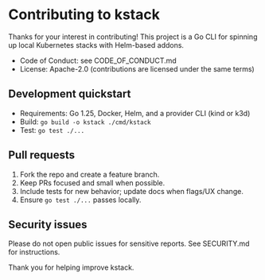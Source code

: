 # Contributing to kstack

Thanks for your interest in contributing! This project is a Go CLI for spinning up local Kubernetes stacks with Helm-based addons.

- Code of Conduct: see CODE_OF_CONDUCT.md
- License: Apache-2.0 (contributions are licensed under the same terms)

## Development quickstart

- Requirements: Go 1.25, Docker, Helm, and a provider CLI (kind or k3d)
- Build: `go build -o kstack ./cmd/kstack`
- Test: `go test ./...`

## Pull requests

1. Fork the repo and create a feature branch.
2. Keep PRs focused and small when possible.
3. Include tests for new behavior; update docs when flags/UX change.
4. Ensure `go test ./...` passes locally.

## Security issues

Please do not open public issues for sensitive reports. See SECURITY.md for instructions.

Thank you for helping improve kstack.
